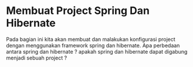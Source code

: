 # Membuat Project Spring Dan Hibernate

Pada bagian ini kita akan membuat dan malakukan konfigurasi project dengan menggunakan framework spring dan hibernate. Apa perbedaan antara spring dan hibernate ? apakah spring dan hibernate dapat digabung menjadi sebuah project ?

